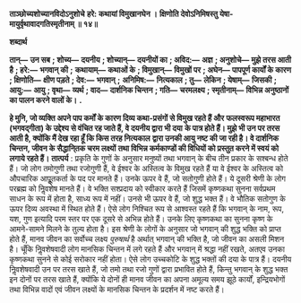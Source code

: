 **ताञ्छोच्यशोच्यानविदोऽनुशोचे** **हरे: कथायां विमुखानघेन ।** **क्षिणोति देवोऽनिमिषस्तु येषा-** **मायुर्वृथावादगतिस्मृतीनाम् ॥ १४॥** 

**शब्दार्थ** 

**तान्—** **उन सब** **; शोच्य—** **दयनीय** **; शोच्यान्—** **दयनीयों का** **; अविद:—** **अज्ञ** **; अनुशोचे—** **मुझे तरस आती है** **; हरे:—** **भगवान् की** **;** **कथायाम्—** **कथाओं के** **; विमुखान्—** **विमुखों पर** **; अघेन—** **पापपूर्ण कार्यों के कारण** **; क्षिणोति—** **क्षीण पड़ते** **; देव:—** **भगवान्** **;** **अनिमिष:—** **नित्यकाल** **; तु—** **लेकिन** **; येषाम्—** **जिसकी** **; आयु:—** **आयु** **; वृथा—** **व्यर्थ** **; वाद—** **दार्शनिक चिन्तन** **; गति—** **चरमलक्ष्य** **; स्मृतीनाम्—** **विभिन्न अनुष्ठानों का पालन करने वालों के।** **.** 

**हे मुनि, जो व्यक्ति अपने पाप कर्मों के कारण दिव्य कथा-प्रसंगों से विमुख रहते हैं और** **फलस्वरूप महाभारत (भगवद्गीता) के उद्देश्य से वंचित रह जाते हैं, वे दयनीय द्वारा भी दया** **के पात्र होते हैं। मुझे भी उन पर तरस आती है, क्योंकि मैं देख रहा हूँ कि किस तरह नित्यकाल** **द्वारा उनकी आयु नष्ट की जा रही है। वे दार्शनिक चिन्तन, जीवन के सैद्धानि्तक चरम लक्ष्यों** **तथा विभिन्न कर्मकाण्डों की विधियों को प्रस्तुत करने में स्वयं को लगाये रहते हैं।** **तात्पर्य** : प्रकृति के गुणों के अनुसार मनुष्यों तथा भगवान् के बीच तीन प्रकार के सश्बन्ध होते हैं। जो लोग तमोगुणी तथा रजोगुणी हैं, वे ईश्वर के अस्तित्व के विमुख रहते हैं या वे ईश्वर के अस्तित्व को औपचारिक आपूॢतकर्ता के पद पर मानते हैं। उनके ऊपर वे हैं, जो सतोगुणी होते हैं। ये दूसरी श्रेणी के लोग परब्रह्म को निॢवशेष मानते हैं। वे भक्ति सश्प्रदाय को स्वीकार करते हैं जिसमें कृष्णकथा सुनना सर्वप्रथम साधन के रूप में होता है, साध्य रूप में नहीं। उनसे भी ऊपर वे हैं, जो शुद्ध भक्त हैं। वे भौतिक सतोगुण के ऊपर दिव्य अवस्था में स्थित होते हैं। ऐसे लोग निश्चित रूप से आश्वस्त रहते हैं कि भगवान् के नाम, रूप, यश, गुण इत्यादि परम स्तर पर एक दूसरे से अभिन्न होते हैं। उनके लिए कृष्णकथा का सुनना कृष्ण के आमने-सामने मिलने के तुल्य होता है। इस श्रेणी के लोगों के अनुसार जो भगवान् की शुद्ध भक्ति को प्राप्त होते हैं, मानव जीवन का सर्वोच्च लक्ष्य *पुरुषार्थ* है अर्थात् भगवान् की भक्ति है, जो जीवन का असली मिशन है। चूँकि निॢवशेषवादी लोग मानसिक चिन्तन में लगे रहते हैं और भगवान् में श्रद्धा नहीं रखते, अतएव उनका कृष्णकथा सुनने से कोई सरोकार नहीं होता। ऐसे लोग उच्चकोटि के शुद्ध भक्तों की दया के पात्र हैं। दयनीय निॢवशेषवादी उन पर तरस खाते हैं, जो तमो तथा रजो गुणों द्वारा प्रभावित होते हैं, किन्तु भगवान् के शुद्ध भक्त इन दोनों पर तरस खाते हैं, क्योंकि ये दोनों ही मानव जीवन का अपना अमूल्य समय झूठे कार्यों, इन्द्रियभोगों तथा विभिन्न वादों एवं जीवन लक्ष्यों के मानसिक चिन्तन के प्रदर्शन में नष्ट करते हैं।  